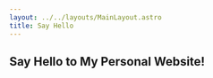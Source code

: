 ```yaml
---
layout: ../../layouts/MainLayout.astro
title: Say Hello
---
```


## Say Hello to My Personal Website!